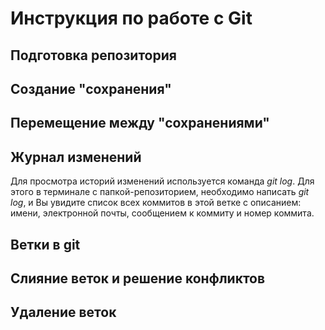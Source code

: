 # Инструкция по работе с Git

## Подготовка репозитория

## Создание "сохранения"

## Перемещение между "сохранениями"

## Журнал изменений
Для просмотра историй изменений используется команда *git log*. Для этого в терминале с папкой-репозиторием, необходимо написать *git log*, и Вы увидите список всех коммитов в этой ветке с описанием: имени, электронной почты, сообщением к коммиту и номер коммита.

## Ветки в git

## Слияние веток и решение конфликтов

## Удаление веток